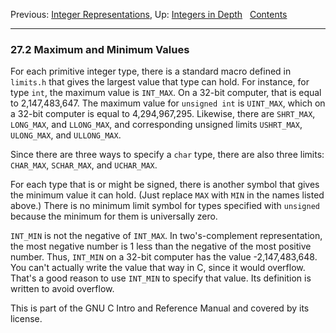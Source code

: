 Previous: [Integer Representations](Integer-Representations.md), Up:
[Integers in Depth](Integers-in-Depth.md)  
[Contents](index.md#SEC_Contents "Table of contents")  

------------------------------------------------------------------------


### 27.2 Maximum and Minimum Values 


For each primitive integer type, there is a standard macro defined in
`limits.h` that gives the largest value that type can hold. For
instance, for type `int`, the maximum value is `INT_MAX`. On a 32-bit
computer, that is equal to 2,147,483,647. The maximum value for
`unsigned int` is `UINT_MAX`, which on a 32-bit computer is equal to
4,294,967,295. Likewise, there are `SHRT_MAX`, `LONG_MAX`, and
`LLONG_MAX`, and corresponding unsigned limits `USHRT_MAX`, `ULONG_MAX`,
and `ULLONG_MAX`.

Since there are three ways to specify a `char` type, there are also
three limits: `CHAR_MAX`, `SCHAR_MAX`, and `UCHAR_MAX`.

For each type that is or might be signed, there is another symbol that
gives the minimum value it can hold. (Just replace `MAX` with `MIN` in
the names listed above.) There is no minimum limit symbol for types
specified with `unsigned` because the minimum for them is universally
zero.

`INT_MIN` is not the negative of `INT_MAX`. In two's-complement
representation, the most negative number is 1 less than the negative of
the most positive number. Thus, `INT_MIN` on a 32-bit computer has the
value -2,147,483,648. You can't actually write the value that way in C,
since it would overflow. That's a good reason to use `INT_MIN` to
specify that value. Its definition is written to avoid overflow.

This is part of the GNU C Intro and Reference Manual and covered by its
license.
